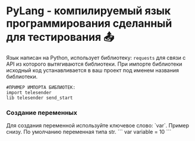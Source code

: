 # PyLang - компилируемый язык программирования сделанный для тестирования 📤
Язык написан на Python, использует библиотеку: `requests` для связи с API из которого вытягиваются библиотеки.
При импорте библиотеки исходный код устанавливается в ваш проект под именем названия библиотеки.
```
#ПРИМЕР ИМПОРТА БИБЛИОТЕК:
import telesender
lib telesender send_start
```

<h3>Создание переменных</h3>
Для создания переменной используйте ключевое слово: `var`. Пример снизу. По умолчанию переменная типа str.
```
var variable = 10
```
